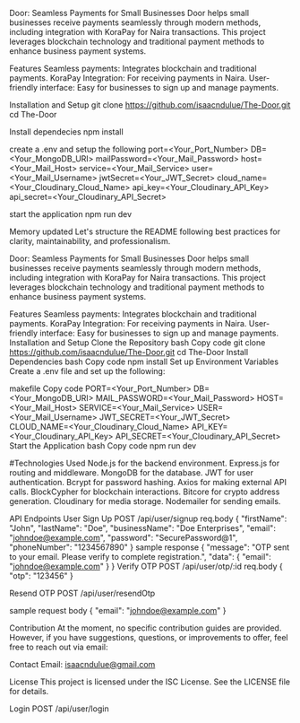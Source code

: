 Door: Seamless Payments for Small Businesses
Door helps small businesses receive payments seamlessly through modern methods, including integration with KoraPay for Naira transactions. This project leverages blockchain technology and traditional payment methods to enhance business payment systems.

Features
Seamless payments: Integrates blockchain and traditional payments.
KoraPay Integration: For receiving payments in Naira.
User-friendly interface: Easy for businesses to sign up and manage payments.

Installation and Setup
git clone https://github.com/isaacndulue/The-Door.git
cd The-Door

Install dependecies
npm install

create a .env and setup the following
port=<Your_Port_Number>
DB=<Your_MongoDB_URI>
mailPassword=<Your_Mail_Password>
host=<Your_Mail_Host>
service=<Your_Mail_Service>
user=<Your_Mail_Username>
jwtSecret=<Your_JWT_Secret>
cloud_name=<Your_Cloudinary_Cloud_Name>
api_key=<Your_Cloudinary_API_Key>
api_secret=<Your_Cloudinary_API_Secret>

start the application
npm run dev


Memory updated
Let's structure the README following best practices for clarity, maintainability, and professionalism.

Door: Seamless Payments for Small Businesses
Door helps small businesses receive payments seamlessly through modern methods, including integration with KoraPay for Naira transactions. This project leverages blockchain technology and traditional payment methods to enhance business payment systems.

Features
Seamless payments: Integrates blockchain and traditional payments.
KoraPay Integration: For receiving payments in Naira.
User-friendly interface: Easy for businesses to sign up and manage payments.
Installation and Setup
Clone the Repository
bash
Copy code
git clone https://github.com/isaacndulue/The-Door.git
cd The-Door
Install Dependencies
bash
Copy code
npm install
Set up Environment Variables
Create a .env file and set up the following:

makefile
Copy code
PORT=<Your_Port_Number>
DB=<Your_MongoDB_URI>
MAIL_PASSWORD=<Your_Mail_Password>
HOST=<Your_Mail_Host>
SERVICE=<Your_Mail_Service>
USER=<Your_Mail_Username>
JWT_SECRET=<Your_JWT_Secret>
CLOUD_NAME=<Your_Cloudinary_Cloud_Name>
API_KEY=<Your_Cloudinary_API_Key>
API_SECRET=<Your_Cloudinary_API_Secret>
Start the Application
bash
Copy code
npm run dev

 #Technologies Used
Node.js for the backend environment.
Express.js for routing and middleware.
MongoDB for the database.
JWT for user authentication.
Bcrypt for password hashing.
Axios for making external API calls.
BlockCypher for blockchain interactions.
Bitcore for crypto address generation.
Cloudinary for media storage.
Nodemailer for sending emails.

API Endpoints
User Sign Up
POST /api/user/signup
req.body
{
  "firstName": "John",
  "lastName": "Doe",
  "businessName": "Doe Enterprises",
  "email": "johndoe@example.com",
  "password": "SecurePassword@1",
  "phoneNumber": "1234567890"
}
sample response
{
  "message": "OTP sent to your email. Please verify to complete registration.",
  "data": {
    "email": "johndoe@example.com"
  }
}
Verify OTP
POST /api/user/otp/:id
req.body
{
  "otp": "123456"
}

Resend OTP
POST /api/user/resendOtp

sample request body
{
  "email": "johndoe@example.com"
}

Contribution
At the moment, no specific contribution guides are provided. However, if you have suggestions, questions, or improvements to offer, feel free to reach out via email:

Contact Email: isaacndulue@gmail.com


License
This project is licensed under the ISC License. See the LICENSE file for details.


Login
POST /api/user/login
